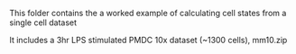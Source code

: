 This folder contains the a worked example of calculating cell states from a single cell dataset

It includes a 3hr LPS stimulated PMDC 10x dataset (~1300 cells), mm10.zip
